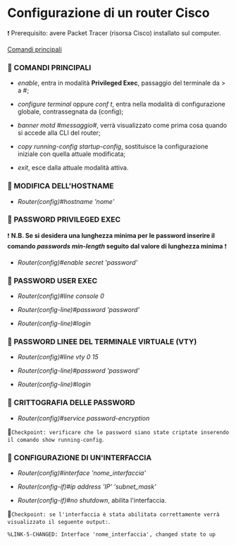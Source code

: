 # Configurazione di un router Cisco

❗ Prerequisito: avere Packet Tracer (risorsa Cisco) installato sul computer.

[Comandi principali](https://github.com/matteob2609/Router-Cisco/blob/main/README.md#ghost-comandi-principali)



### :ghost: COMANDI PRINCIPALI

- _enable_, entra in modalità **Privileged Exec**, passaggio del terminale da > a #;

- _configure terminal_ oppure _conf t_, entra nella modalità di configurazione globale, contrassegnata da (config);

- _banner motd #messaggio#_, verrà visualizzato come prima cosa quando si accede alla CLI del router;

- _copy running-config startup-config_, sostituisce la configurazione iniziale con quella attuale modificata;

- _exit_, esce dalla attuale modalità attiva.

### :ghost: MODIFICA DELL'HOSTNAME

- _Router(config)#hostname 'nome'_

### :ghost: PASSWORD PRIVILEGED EXEC

:heavy_exclamation_mark: **N.B. Se si desidera una lunghezza minima per le password inserire il comando _passwords min-length_ seguito dal valore di lunghezza minima** :heavy_exclamation_mark:

- _Router(config)#enable secret 'password'_

### :ghost: PASSWORD USER EXEC

- _Router(config)#line console 0_

- _Router(config-line)#password 'password'_

- _Router(config-line)#login_

### :ghost: PASSWORD LINEE DEL TERMINALE VIRTUALE (VTY)

- _Router(config)#line vty 0 15_

- _Router(config-line)#password 'password'_

- _Router(config-line)#login_

### :ghost: CRITTOGRAFIA DELLE PASSWORD

- _Router(config)#service password-encryption_

:pushpin:`Checkpoint: verificare che le password siano state criptate inserendo il comando show running-config`.

### :ghost: CONFIGURAZIONE DI UN'INTERFACCIA

- _Router(config)#interface 'nome_interfaccia'_

- _Router(config-if)#ip address 'IP' 'subnet_mask'_

- _Router(config-if)#no shutdown_, abilita l'interfaccia.

:pushpin:`Checkpoint: se l'interfaccia è stata abilitata correttamente verrà visualizzato il seguente output:`.

    %LINK-5-CHANGED: Interface 'nome_interfaccia', changed state to up
